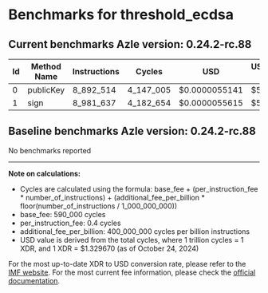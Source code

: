 # Benchmarks for threshold_ecdsa

## Current benchmarks Azle version: 0.24.2-rc.88

| Id  | Method Name | Instructions | Cycles    | USD           | USD/Million Calls |
| --- | ----------- | ------------ | --------- | ------------- | ----------------- |
| 0   | publicKey   | 8_892_514    | 4_147_005 | $0.0000055141 | $5.51             |
| 1   | sign        | 8_981_637    | 4_182_654 | $0.0000055615 | $5.56             |

## Baseline benchmarks Azle version: 0.24.2-rc.88

No benchmarks reported

---

**Note on calculations:**

-   Cycles are calculated using the formula: base_fee + (per_instruction_fee \* number_of_instructions) + (additional_fee_per_billion \* floor(number_of_instructions / 1_000_000_000))
-   base_fee: 590_000 cycles
-   per_instruction_fee: 0.4 cycles
-   additional_fee_per_billion: 400_000_000 cycles per billion instructions
-   USD value is derived from the total cycles, where 1 trillion cycles = 1 XDR, and 1 XDR = $1.329670 (as of October 24, 2024)

For the most up-to-date XDR to USD conversion rate, please refer to the [IMF website](https://www.imf.org/external/np/fin/data/rms_sdrv.aspx).
For the most current fee information, please check the [official documentation](https://internetcomputer.org/docs/current/developer-docs/gas-cost#execution).
